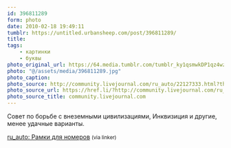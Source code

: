 ```yaml
---
id: 396811289
form: photo
date: 2010-02-18 19:49:11
tumblr: https://untitled.urbansheep.com/post/396811289/
title:
tags:
    - картинки
    - буквы
photo_original_url: https://64.media.tumblr.com/tumblr_ky1qsmwkDP1qz4wzio1_500.jpg
photo: "@/assets/media/396811289.jpg"
photo_caption:
photo_source: http://community.livejournal.com/ru_auto/22127333.html?thread=686484197#t686484197
photo_source_url: https://href.li/?http://community.livejournal.com/ru_auto/22127333.html?thread=686484197#t686484197
photo_source_title: community.livejournal.com
---
```


<p>Совет по борьбе с внеземными цивилизациями, Инквизиция и другие, менее удачные варианты.</p>

<p><a href="http://community.livejournal.com/ru_auto/22127333.html?thread=686484197#t686484197">ru_auto: Рамки для номеров</a> <small>(via linker)</small></p>

